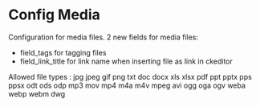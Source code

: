Config Media
================
Configuration for media files.
2 new fields for media files:
 - field_tags for tagging files
 - field_link_title for link name when inserting file as link in ckeditor

 Allowed file types : jpg jpeg gif png txt doc docx xls xlsx pdf ppt pptx pps ppsx odt ods odp mp3 mov mp4 m4a m4v mpeg avi ogg oga ogv weba webp webm dwg